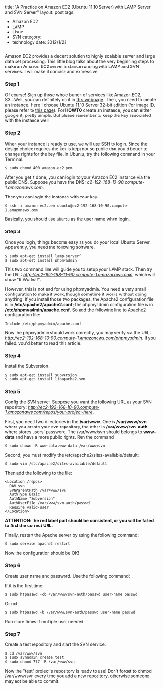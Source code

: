 title: "A Practice on Amazon EC2 (Ubuntu 11.10 Server) with LAMP Server and SVN Server"
layout: post
tags:
  - Amazon EC2
  - LAMP
  - Linux
  - SVN
category:
  - technology
date: 2012/1/22
---

Amazon EC2 provides a decent solution to highly scalable server and large data set processing. This little blog talks about the very beginning steps to make an Amazon EC2 server instance running with LAMP and SVN services. I will make it concise and expressive.

<!-- more -->

### Step 1

Of course! Sign up those whole bunch of services like Amazon EC2, S3...Well, you can definitely do it in [this webpage][1]. Then, you need to create an instance. Here I choose Ubuntu 11.10 Server 32-bit edition (for image ID, please refer to [this page][2]). For **HOWTO** create an instance, you can either google it, pretty simple. But please remember to keep the key associated with the instance well.

### Step 2

When your instance is ready to use, we will use SSH to login. Since the design choice requires the key is kept not so public that you'd better to change rights for the key file. In Ubuntu, try the following command in your Terminal:

```
$ sudo chmod 400 amazon-ec2.pem
```

After you get it done, you can login to your Amazon EC2 instance via the public DNS. Suppose you have the DNS: _c2-192-168-10-90.compute-1.amazonaws.com_.

Then you can login the instance with your key.

```
$ ssh -i amazon-ec2.pem ubuntu@ec2-192-168-10-90.compute-1.amazonaws.com
```

Basically, you should use `ubuntu` as the user name when login.

### Step 3

Once you login, things become easy as you do your local Ubuntu Server. Apparently, you need the following software.

```
$ sudo apt-get install lamp-server^
$ sudo apt-get install phpmyadmin
```

This two command line will guide you to setup your LAMP stack. Then try the URL: _http://ec2-192-168-10-90.compute-1.amazonaws.com_, which will show "It Works!!".

However, this is not end for using phpmyadmin. You need a very small configuration to make it work, though sometime it works without doing anything. If you install those two packages, the Apache2 configuration file is in **/etc/apache2/apache2.conf**; the phpmyadmin configuration file is in **/etc/phpmyadmin/apache.conf**. So add the following line to Apache2 configuration file:

```
Include /etc/phpmyadmin/apache.conf
```

Now the phpmyadmin should work correctly, you may verify via the URL: _http://ec2-192-168-10-90.compute-1.amazonaws.com/phpmyadmin_. If you failed, you'd better to read [this article][3].


### Step 4

Install the Subversion.

```
$ sudo apt-get install subversion
$ sudo apt-get install libapache2-svn
```

### Step 5

Config the SVN server. Suppose you want the following URL as your SVN repository: _http://ec2-192-168-10-90.compute-1.amazonaws.com/repos/your-project-here_.

First, you need two directories in the **/var/www**. One is **/var/www/svn** where you create your svn repository, the other is **/var/www/svn-auth** where stores users' password. The /var/www/svn should belongs to **www-data** and have a more public rights. Run the command:

```
$ sudo chown -R www-data.www-data /var/www/svn
```

Second, you must modify the /etc/apache2/sites-avaliable/default:

```
$ sudo vim /etc/apache2/sites-available/default
```

Then add the following to the file:

```
<Location /repos>
  DAV svn
  SVNParentPath /var/www/svn
  AuthType Basic
  AuthName "Subversion"
  AuthUserFile /var/www/svn-auth/passwd
  Require valid-user
</Location>
```

**ATTENTION: the red label part should be consistent, or you will be failed to find the correct URL.**

Finally, restart the Apache server by using the following command:

```
$ sudo service apache2 restart
```

Now the configuration should be OK!

### Step 6

Create user name and password. Use the following command:

If it is the first time:

```
$ sudo htpasswd -cb /var/www/svn-auth/passwd user-name passwd
```

Or not:

```
$ sudo htpasswd -b /var/www/svn-auth/passwd user-name passwd
```

Run more times if multiple user needed.

### Step 7

Create a test repository and start the SVN service.

```
$ cd /var/www/svn
$ sudo svnadmin create test
$ sudo chmod 777 -R /var/www/svn
```

Now the "test" project's repository is ready to use! Don't forget to chmod /var/www/svn every time you add a new repository, otherwise someone may not be able to commit.

[1]: http://aws.amazon.com
[2]: http://cloud-images.ubuntu.com/releases/11.10/release/
[3]: https://help.ubuntu.com/community/phpMyAdmin
